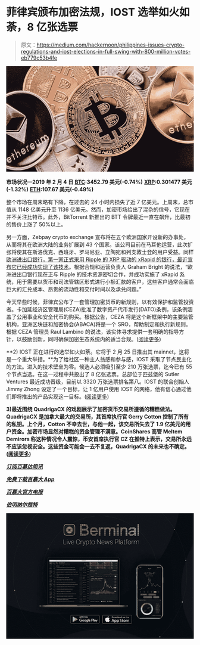 # 菲律宾颁布加密法规，IOST 选举如火如荼，8 亿张选票

> 原文：<https://medium.com/hackernoon/philippines-issues-crypto-regulations-and-iost-elections-in-full-swing-with-800-million-votes-eb779c53b4fe>

![](img/ce8a0a986014e7694f59e7a45876dfd6.png)

**市场状况—2019 年 2 月 4 日** [**BTC**](https://berminal.com/coins/Bitcoin-BTC)**:3452.79 美元(-0.74%)** [**XRP**](https://berminal.com/coins/XRP-XRP)**:0.301477 美元(-1.32%)** [**ETH**](https://berminal.com/coins/Ethereum-ETH)**:107.67 美元(-0.49%)**

整个市场在周末略有下降，在过去的 24 小时内损失了近 7 亿美元。上周末，总市值从 1148 亿美元升至 1136 亿美元。然而，加密市场给出了混杂的信号，它现在并不关注比特币。此外，BitTorrent 新推出的 BTT 令牌最近一直在飙升，比最初的售价上涨了 50%以上。

另一方面，Zebpay crypto exchange 宣布将在五个欧洲国家开设新的办事处，从而将其在欧洲大陆的业务扩展到 43 个国家。该公司目前在马耳他运营，此次扩张将使其在斯洛伐克、西班牙、罗马尼亚、立陶宛和列支敦士登的用户受益。同样[欧洲进出口银行，第一家正式采用 Ripple 的 XRP 驱动的 xRapid 的银行，最近宣布它已经成功实现了该技术](https://berminal.com/news/168932/Euro-Exim-Bank-Announces-Successful-Integration-of-xRapid)。根据合规和运营负责人 Graham Bright 的说法，“欧洲进出口银行现在正与 Ripple 的技术资源密切合作，并成功实施了 xRapid 系统，用于需要以货币和司法管辖区形式进行小额汇款的客户，这些客户通常会面临巨大的汇兑成本、昂贵的流动性和交付时间以及承兑问题。”

今天早些时候，菲律宾公布了一套管理加密货币的新规则，以有效保护和监管投资者。卡加延经济区管理局(CEZA)批准了数字资产代币发行(DATO)条例，该条例涵盖了公用事业和安全代币的购买。根据公告，CEZA 将是这个新框架中的主要监管机构，亚洲区块链和加密协会(ABACA)将是一个 SRO，帮助制定和执行新规则。根据 CEZA 管理员 Raul Lambino 的说法，该实体寻求提供一套明确的指导方针，以鼓励创新，同时确保加密生态系统内的适当合规。([阅读更多](https://berminal.com/news/169163/The-Philippines-Unveils-New-Rules-to-Regulate-Cryptocurrencies))

**2) IOST 正在进行的选举如火如荼。它将于 2 月 25 日推出其 mainnet，这将是一个重大举措。**为了给社区一种主人翁感和参与感，IOST 采取了节点民主化的方法。进入的技术壁垒为零。候选人必须吸引至少 210 万张选票，迄今已有 55 个节点当选。在这一过程中共投出了 8 亿张选票。总部位于匹兹堡的 Sutler Ventures 最近成功晋级，目前以 3320 万张选票排名第八。IOST 的联合创始人 Jimmy Zhong 设定了一个目标，让 1 亿用户使用 IOST 的网络，他有信心通过他们即将推出的产品实现这一目标。([阅读更多](https://berminal.com/news/168789/IOST-Election-In-Full-Swing-With-55-Elected-Nodes-And-800-Million-Votes))

**3)最近围绕 QuadrigaCX 的戏剧展示了加密货币交易所遵循的糟糕做法。QuadrigaCX 是加拿大最大的交易所，其首席执行官 Gerry Cotton 控制了所有的私钥。上个月，Cotton 不幸去世，与他一起，该交易所失去了 1.9 亿美元的用户资金。加密市场显然对糟糕的资金管理不满意。CoinShares 高管 Meltem Demirors 称这种情况令人震惊，币安首席执行官 CZ 在推特上表示，交易所永远不应该忽视安全。这些资金可能会一去不复返，QuadrigaCX 的未来也不确定。([阅读更多](https://berminal.com/news/168710/Crypto-Market-Responds-To-QuadrigaCX-Debacle))**

[***订阅百慕达简讯***](https://visitor.r20.constantcontact.com/d.jsp?llr=myyhdl6ab&p=oi&m=1131022639884&sit=9ar6aztmb&f=776989ec-8460-43a4-b86a-bcf8f2f1bca7)

[***免费下载百慕大 App***](https://berminal.app.link/medium-post)

[](http://Berminal.com)

*[***百慕大官方电报***](https://t.me/berminal)*

*[***伯明纳尔推特***](https://twitter.com/berminalapp)*

*![](img/7431214f64a5fdbfd57df70e2674c18d.png)*